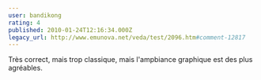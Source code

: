 ```yaml
---
user: bandikong
rating: 4
published: 2010-01-24T12:16:34.000Z
legacy_url: http://www.emunova.net/veda/test/2096.htm#comment-12817
---
```

Très correct, mais trop classique, mais l'ampbiance graphique est des plus agréables.